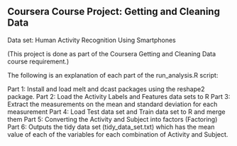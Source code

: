## Coursera Course Project: Getting and Cleaning Data
Data set: Human Activity Recognition Using Smartphones 

(This project is done as part of the Coursera Getting and Cleaning Data course requirement.)

The following is an explanation of each part of the run_analysis.R script:

Part 1: Install and load melt and dcast packages using the reshape2 package. 
Part 2: Load the Activity Labels and Features data sets to R
Part 3: Extract the measurements on the mean and standard deviation for each measurement
Part 4: Load Test data set and Train data set to R and merge them
Part 5: Converting the Activity and Subject into factors (Factoring)
Part 6: Outputs the tidy data set (tidy_data_set.txt) which has the mean value of each of the variables for each combination of Activity and Subject.